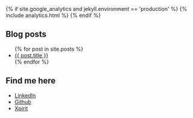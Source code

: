 <head>
{% if site.google_analytics and jekyll.environment == 'production' %}
{% include analytics.html %}
{% endif %}
</head>




## Blog posts
<ul>
  {% for post in site.posts %}
    <li>
      <a href="{{ post.url }}">{{ post.title }}</a>
    </li>
  {% endfor %}
</ul>

## Find me here 
- [LinkedIn](https://www.linkedin.com/in/rikgroenewoud/)
- [Github](https://github.com/RikGr)
- [Xpirit](https://xpirit.com/team/rik-groenewoud/)




